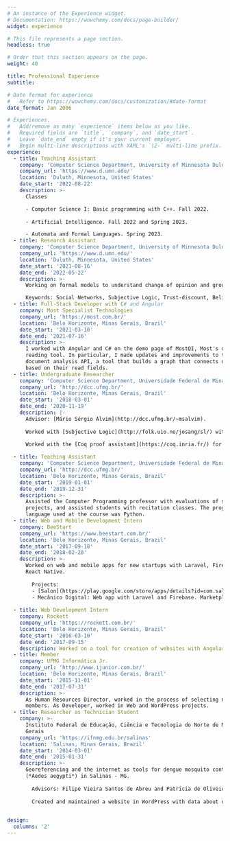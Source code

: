 ```yaml
---
# An instance of the Experience widget.
# Documentation: https://wowchemy.com/docs/page-builder/
widget: experience

# This file represents a page section.
headless: true

# Order that this section appears on the page.
weight: 40

title: Professional Experience
subtitle:

# Date format for experience
#   Refer to https://wowchemy.com/docs/customization/#date-format
date_format: Jan 2006

# Experiences.
#   Add/remove as many `experience` items below as you like.
#   Required fields are `title`, `company`, and `date_start`.
#   Leave `date_end` empty if it's your current employer.
#   Begin multi-line descriptions with YAML's `|2-` multi-line prefix.
experience:
  - title: Teaching Assistant
    company: 'Computer Science Department, University of Minnesota Duluth'
    company_url: 'https://www.d.umn.edu/'
    location: 'Duluth, Minnesota, United States'
    date_start: '2022-08-22'
    description: >-
      Classes

      - Computer Science I: Basic programming with C++. Fall 2022.
      
      - Artificial Intelligence. Fall 2022 and Spring 2023.

      - Automata and Formal Languages. Spring 2023.
  - title: Research Assistant
    company: 'Computer Science Department, University of Minnesota Duluth'
    company_url: 'https://www.d.umn.edu/'
    location: 'Duluth, Minnesota, United States'
    date_start: '2021-08-16'
    date_end: '2022-05-22'
    description: >-
      Working on formal models to understand change of opinion and group polarization in Social Networks.

      Keywords: Social Networks, Subjective Logic, Trust-discount, Belief Fusion
  - title: Full-Stack Developer with C# and Angular
    company: Most Specialist Technologies
    company_url: 'https://most.com.br/'
    location: 'Belo Horizonte, Minas Gerais, Brazil'
    date_start: '2021-03-10'
    date_end: '2021-07-16'
    description: >-
      I worked with Angular and C# on the demo page of MostQI, Most's document
      reading tool. In particular, I made updates and improvements to the
      document analysis API, a tool that builds a graph that connects documents
      based on their read fields.
  - title: Undergraduate Researcher
    company: 'Computer Science Department, Universidade Federal de Minas Gerais'
    company_url: 'http://dcc.ufmg.br/'
    location: 'Belo Horizonte, Minas Gerais, Brazil'
    date_start: '2018-03-01'
    date_end: '2020-11-19'
    description: |-
      Advisor: [Mário Sérgio Alvim](http://dcc.ufmg.br/~msalvim).
        
      Worked with [Subjective Logic](http://folk.uio.no/josang/sl/) with the aim of improving a [formal model for group polarization in social networks](https://link.springer.com/chapter/10.1007/978-3-030-31175-9_24).

      Worked with the [Coq proof assistant](https://coq.inria.fr/) for formalization and verification of software. [Final work](https://github.com/joseoliveirajr/sorting).
        
  - title: Teaching Assistant
    company: 'Computer Science Department, Universidade Federal de Minas Gerais'
    company_url: 'http://dcc.ufmg.br/'
    location: 'Belo Horizonte, Minas Gerais, Brazil'
    date_start: '2019-01-01'
    date_end: '2019-12-31'
    description: >-
      Assisted the Computer Programming professor with evaluations of student
      projects, and assisted students with recitation classes. The programming
      language used at the course was Python.
  - title: Web and Mobile Development Intern
    company: BeeStart
    company_url: 'https://www.beestart.com.br/'
    location: 'Belo Horizonte, Minas Gerais, Brazil'
    date_start: '2017-09-18'
    date_end: '2018-02-28'
    description: >-
      Worked on web and mobile apps for new startups with Laravel, Firebase and
      React Native.
        
        Projects:
        - [Salon](https://play.google.com/store/apps/details?id=com.salonappbeestart): Mobile app and landing page with React Native and Firebase. Marketplace mobile app for beauty salons.
        - Mecânico Digital: Web app with Laravel and Firebase. Marketplace web app for repair shops.
        
  - title: Web Development Intern
    company: Rockett
    company_url: 'https://rockett.com.br/'
    location: 'Belo Horizonte, Minas Gerais, Brazil'
    date_start: '2016-03-10'
    date_end: '2017-09-15'
    description: Worked on a tool for creation of websites with Angular.JS.
  - title: Member
    company: UFMG Informática Jr.
    company_url: 'http://www.ijunior.com.br/'
    location: 'Belo Horizonte, Minas Gerais, Brazil'
    date_start: '2015-11-01'
    date_end: '2017-07-31'
    description: >-
      As Human Resources Director, worked in the process of selecting new
      members. As Developer, worked in Web and WordPress projects.
  - title: Researcher as Technician Student
    company: >-
      Instituto Federal de Educação, Ciência e Tecnologia do Norte de Minas
      Gerais
    company_url: 'https://ifnmg.edu.br/salinas'
    location: 'Salinas, Minas Gerais, Brazil'
    date_start: '2014-03-01'
    date_end: '2015-01-31'
    description: >-
      Georeferencing and the internet as tools for dengue mosquito control
      (*Aedes aegypti*) in Salinas - MG.
        
        Advisors: Filipe Vieira Santos de Abreu and Patricia de Oliveira Lucas. FAPEMIG Scholarship.
        
        Created and maintained a website in WordPress with data about ovitraps and larvitraps for degue mosquito (*Aedes aegypti*) at two neighborhoods at Salinas over a year.
        

design:
  columns: '2'
---
```

